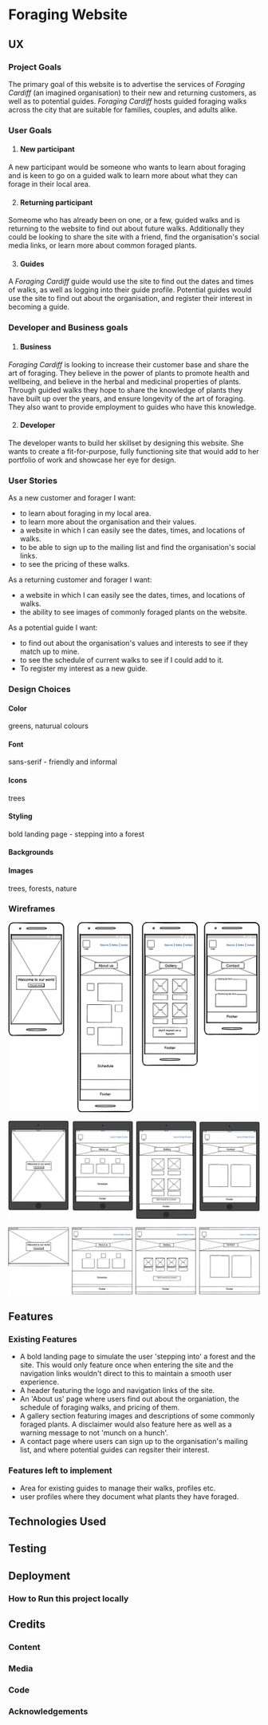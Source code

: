 # Foraging Website

## UX

### Project Goals

The primary goal of this website is to advertise the services of *Foraging Cardiff* (an imagined organisation) to their new and returning customers, as well as to potential guides. *Foraging Cardiff* hosts guided foraging walks across the city that are suitable for families, couples, and adults alike. 

### User Goals
1. #### New participant

A new participant would be someone who wants to learn about foraging and is keen to go on a guided walk to learn more about what they can forage in their local area.

2. #### Returning participant

Someome who has already been on one, or a few, guided walks and is returning to the website to find out about future walks. Additionally they could be looking to share the site with a friend, find the organisation's social media links, or learn more about common foraged plants.

3. #### Guides

A *Foraging Cardiff* guide would use the site to find out the dates and times of walks, as well as logging into their guide profile. Potential guides would use the site to find out about the organisation, and register their interest in becoming a guide. 

### Developer and Business goals
1. #### Business

*Foraging Cardiff* is looking to increase their customer base and share the art of foraging. They believe in the power of plants to promote health and wellbeing, and believe in the herbal and medicinal properties of plants. Through guided walks they hope to share the knowledge of plants they have built up over the years, and ensure longevity of the art of foraging. They also want to provide employment to guides who have this knowledge.

2. #### Developer

The developer wants to build her skillset by designing this website. She wants to create a fit-for-purpose, fully functioning site that would add to her portfolio of work and showcase her eye for design.

### User Stories

As a new customer and forager I want:

- to learn about foraging in my local area.
- to learn more about the organisation and their values.
- a website in which I can easily see the dates, times, and locations of walks.
- to be able to sign up to the mailing list and find the organisation's social links.
- to see the pricing of these walks.

As a returning customer and forager I want:

- a website in which I can easily see the dates, times, and locations of walks.
- the ability to see images of commonly foraged plants on the website.

As a potential guide I want:

- to find out about the organisation's values and interests to see if they match up to mine.
- to see the schedule of current walks to see if I could add to it.
- To register my interest as a new guide.

### Design Choices
#### Color
greens, naturual colours
#### Font
sans-serif - friendly and informal
#### Icons
trees
#### Styling
bold landing page - stepping into a forest
#### Backgrounds
#### Images
trees, forests, nature

### Wireframes

![Smartphone Wireframe](/assets/images/Smartphone.png)

![Ipad Wireframe](/assets/images/Ipad.png)

![Desktop Wireframe](/assets/images/Desktop.png)





## Features
### Existing Features

- A bold landing page to simulate the user 'stepping into' a forest and the site. This would only feature once when entering the site and the navigation links wouldn't direct to this to maintain a smooth user experience.
- A header featuring the logo and navigation links of the site.
- An 'About us' page where users find out about the organiation, the schedule of foraging walks, and pricing of them.
- A gallery section featuring images and descriptions of some commonly foraged plants. A disclaimer would also feature here as well as a warning message to not 'munch on a hunch'.
- A contact page where users can sign up to the organisation's mailing list, and where potential guides can regsiter their interest.

### Features left to implement
- Area for existing guides to manage their walks, profiles etc.
- user profiles where they document what plants they have foraged.

## Technologies Used

## Testing

## Deployment
### How to Run this project locally

## Credits
### Content
### Media
### Code
### Acknowledgements


